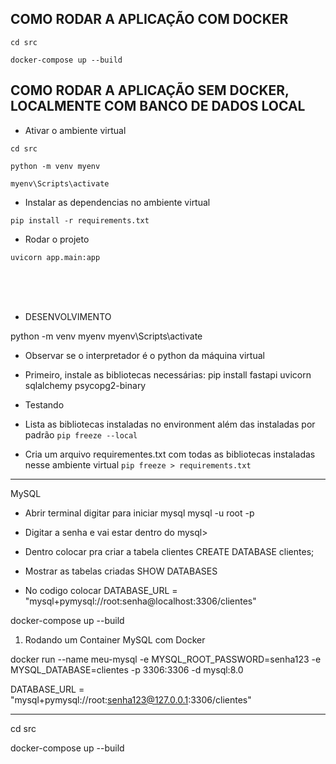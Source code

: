 ## COMO RODAR A APLICAÇÃO COM DOCKER
```
cd src
```
```
docker-compose up --build
```

## COMO RODAR A APLICAÇÃO SEM DOCKER, LOCALMENTE COM BANCO DE DADOS LOCAL
- Ativar o ambiente virtual
```
cd src
```
```
python -m venv myenv
```
```
myenv\Scripts\activate
```

- Instalar as dependencias no ambiente virtual
```
pip install -r requirements.txt
```

- Rodar o projeto 
```
uvicorn app.main:app
```

<br>
<br>
<br>

- DESENVOLVIMENTO

python -m venv myenv
myenv\Scripts\activate

- Observar se o interpretador é o python da máquina virtual

- Primeiro, instale as bibliotecas necessárias:
pip install fastapi uvicorn sqlalchemy psycopg2-binary

- Testando 

- Lista as bibliotecas instaladas no environment além das instaladas por padrão
`pip freeze --local`

- Cria um arquivo requirementes.txt com todas as bibliotecas instaladas nesse ambiente virtual
`pip freeze > requirements.txt`



------------------------------
MySQL

- Abrir terminal digitar para iniciar mysql 
mysql -u root -p

- Digitar a senha e vai estar dentro do mysql>
- Dentro colocar pra criar a tabela clientes
CREATE DATABASE clientes;

- Mostrar as tabelas criadas 
SHOW DATABASES

- No codigo colocar 
DATABASE_URL = "mysql+pymysql://root:senha@localhost:3306/clientes"


docker-compose up --build

1. Rodando um Container MySQL com Docker

docker run --name meu-mysql -e MYSQL_ROOT_PASSWORD=senha123 -e MYSQL_DATABASE=clientes -p 3306:3306 -d mysql:8.0

DATABASE_URL = "mysql+pymysql://root:senha123@127.0.0.1:3306/clientes"


-------------------------------------------

cd src

docker-compose up --build